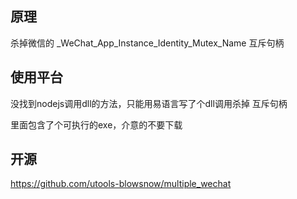 ## 原理
杀掉微信的 _WeChat_App_Instance_Identity_Mutex_Name 互斥句柄


## 使用平台
没找到nodejs调用dll的方法，只能用易语言写了个dll调用杀掉 互斥句柄

里面包含了个可执行的exe，介意的不要下载

## 开源
https://github.com/utools-blowsnow/multiple_wechat
